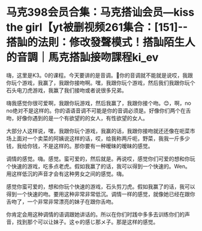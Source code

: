 # 马克398会员合集：马克搭讪会员—kiss the girl【yt被删视频261集合：[151]--搭訕的法則：修改發聲模式！搭訕陌生人的音調｜馬克搭訕接吻課程ki_ev

嗨，这里是K3。0的课程。今天要讲的是音调。🎼你的音调就不能就是说哎，我跟你玩个游戏，我赢了，我跟你接吻啊。嘿，我跟你玩个游戏，然后我们我跟你玩个石头电刀虎游戏，我赢了我们接吻或者说很多兄弟。

嗨我感觉你很可爱啊，我跟你玩游戏，然后我赢了，我跟你接个吻。😊，啊，no no绝对不是这样的。你的语语音调不可能是你的音调必须是。好像你们两个在舌吻，好像你遇到的是一个有欲望的的女人，有性欲望的女人。

大部分人这样说，嘿，我跟你玩个游戏，我赢的话，我跟你接吻就还还像在呃菜市场上面对一个卖菜的阿姨说这样的话，哎，给我称两斤呃，野菜，我我一斤多少钱，我给你钱，不是这样的。那你要有一种暧昧的暧昧的感觉。

调情的感觉。嗨。感觉。蛮可爱的，然后就是。再说哎，感觉你们可爱的想和你玩个快速的游戏，吃多点老虎。假如我赢了的话，我可以得到一个快速的。Wen。用这样低沉的声音才会有这种男女之间的感觉。嗨。

感觉你蛮可爱的，想和你玩个快速的游戏，石头剪刀虎。假如我赢了的话，我可以得到一个快速的吻。要用这种非常非常低沉。调情一样的感觉，就像她已经在跟你舌吻了，一个非常非常漂亮的妹子在跟你舌吻。

你肯定会用这种调情的语调跟她讲话的。所以在你们时践中多多去训练你们的声音，找到那个可以让妹子。这ゃ的感じ那メ子。那是这样的感觉。

